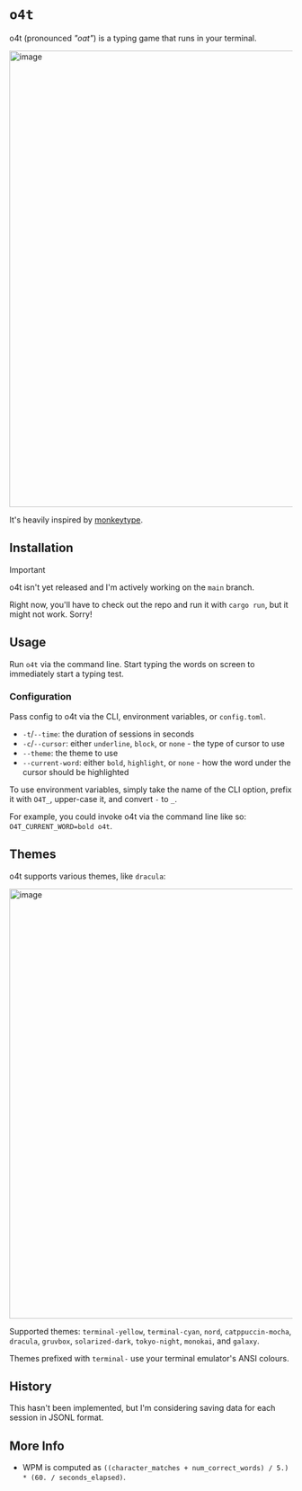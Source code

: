 # `o4t`

o4t (pronounced _"oat"_) is a typing game that runs in your terminal.

<img width="812" alt="image" src="https://github.com/user-attachments/assets/c3e88646-ba5b-4cb3-8d65-fe0ab33d0739" />

It's heavily inspired by [monkeytype](https://monkeytype.com).

## Installation

> [!IMPORTANT]  
> o4t isn't yet released and I'm actively working on the `main` branch.

Right now, you'll have to check out the repo and run it with `cargo run`, but it might not work. Sorry!

## Usage

Run `o4t` via the command line. Start typing the words on screen to immediately start a typing test.

### Configuration 

Pass config to o4t via the CLI, environment variables, or `config.toml`.

- `-t`/`--time`: the duration of sessions in seconds
- `-c`/`--cursor`: either `underline`, `block`, or `none` - the type of cursor to use
- `--theme`: the theme to use
- `--current-word`: either `bold`, `highlight`, or `none` - how the word under the cursor should be highlighted

To use environment variables, simply take the name of the CLI option, prefix it with `O4T_`, upper-case it, and convert `-` to `_`. 

For example, you could invoke o4t via the command line like so: `O4T_CURRENT_WORD=bold o4t`.

## Themes

o4t supports various themes, like `dracula`:

<img width="765" alt="image" src="https://github.com/user-attachments/assets/efa3ea39-c4d1-41bd-bcab-02fe945d8275" />

Supported themes: `terminal-yellow`, `terminal-cyan`, `nord`, `catppuccin-mocha`, `dracula`, `gruvbox`, `solarized-dark`, `tokyo-night`, `monokai`, and `galaxy`.

Themes prefixed with `terminal-` use your terminal emulator's ANSI colours.

## History

This hasn't been implemented, but I'm considering saving data for each session in JSONL format.

## More Info

- WPM is computed as `((character_matches + num_correct_words) / 5.) * (60. / seconds_elapsed)`.
